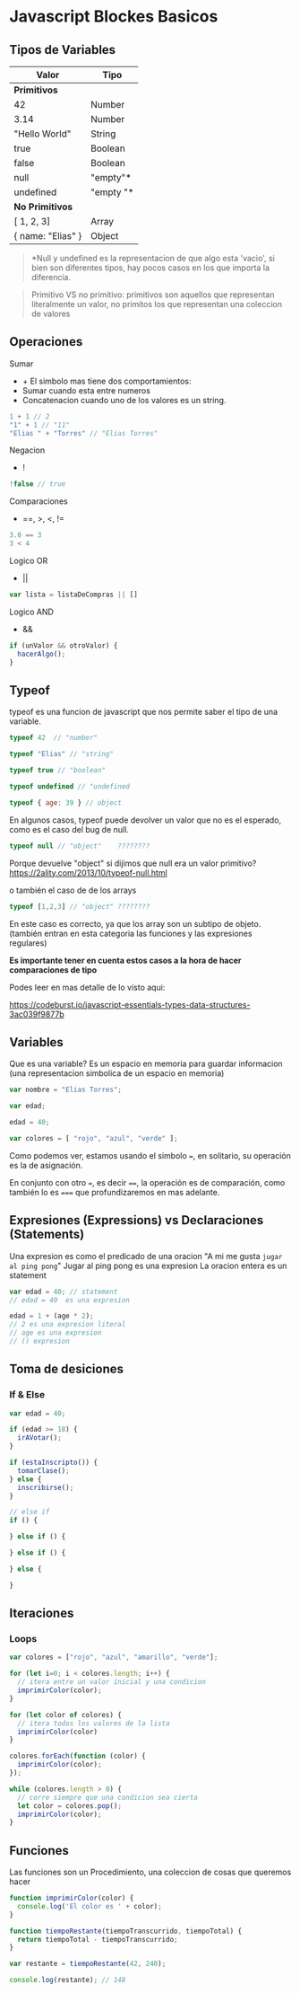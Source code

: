 # Javascript Blockes Basicos

## Tipos de Variables

| Valor | Tipo |
|-|-|
| **Primitivos** |
| 42 | Number |
| 3.14 | Number |
| "Hello World" | String |
| true | Boolean |
| false | Boolean |
| null | "empty"* |
| undefined | "empty "*|
| **No Primitivos**
| [ 1, 2, 3] | Array |
| { name: "Elias" } | Object |

> *Null y undefined es la representacion de que algo esta 'vacio', si bien son diferentes tipos, hay pocos casos en los que importa la diferencia.

> Primitivo VS no primitivo: primitivos son aquellos que representan literalmente un valor, no primitos los que representan una coleccion de valores

## Operaciones
Sumar
* \+ El simbolo mas tiene dos comportamientos:
* Sumar cuando esta entre numeros
* Concatenacion cuando uno de los valores es un string.

```javascript
1 + 1 // 2
"1" + 1 // "11"
"Elias " + "Torres" // "Elias Torres"
```

Negacion
* !
```javascript
!false // true
```

Comparaciones
* ==, >, <, !=
```javascript
3.0 == 3
3 < 4
```

Logico OR
* ||
```javascript
var lista = listaDeCompras || []
```

Logico AND
* &&
```javascript
if (unValor && otroValor) {
  hacerAlgo();
}
```

## Typeof

typeof es una funcion de javascript que nos permite saber el tipo de una variable.

```javascript
typeof 42  // "number"

typeof "Elias" // "string"

typeof true // "boolean"

typeof undefined // "undefined

typeof { age: 39 } // object
```
En algunos casos, typeof puede devolver un valor que no es el esperado, como es el caso del bug de null.
``` javascript
typeof null // "object"    ????????
```
Porque devuelve "object" si dijimos que null era un valor primitivo? https://2ality.com/2013/10/typeof-null.html


o también el caso de de los arrays
```javascript
typeof [1,2,3] // "object" ????????
```
En este caso es correcto, ya que los array son un subtipo de objeto. (también entran en esta categoria las funciones y las expresiones regulares)


**Es importante tener en cuenta estos casos a la hora de hacer comparaciones de tipo**


Podes leer en mas detalle de lo visto aqui:

https://codeburst.io/javascript-essentials-types-data-structures-3ac039f9877b




## Variables

Que es una variable? Es un espacio en memoria para guardar informacion (una representacion simbolica de un espacio en memoria)

```javascript
var nombre = "Elias Torres";

var edad;

edad = 40;

var colores = [ "rojo", "azul", "verde" ];
```

Como podemos ver, estamos usando el simbolo `=`,
en solitario, su operación es la de asignación.

En conjunto con otro `=`, es decir `==`, la operación es de comparación, como también lo es `===` que profundizaremos en mas adelante.


## Expresiones (Expressions) vs  Declaraciones (Statements)

Una expresion es como el predicado de una oracion
"A mi me gusta `jugar al ping pong`" 
Jugar al ping pong es una expresion
La oracion entera es un statement

```javascript
var edad = 40; // statement
// edad = 40  es una expresion

edad = 1 + (age * 2);
// 2 es una expresion literal
// age es una expresion
// () expresion
```

## Toma de desiciones

### If & Else

```javascript
var edad = 40;

if (edad >= 18) {
  irAVotar();
}

if (estaInscripto()) {
  tomarClase();
} else {
  inscribirse();
}

// else if
if () {

} else if () {

} else if () {

} else {

}
```

## Iteraciones

### Loops

```javascript
var colores = ["rojo", "azul", "amarillo", "verde"];

for (let i=0; i < colores.length; i++) {
  // itera entre un valor inicial y una condicion
  imprimirColor(color);
}

for (let color of colores) {
  // itera todos los valores de la lista
  imprimirColor(color)
}

colores.forEach(function (color) {
  imprimirColor(color);
});

while (colores.length > 0) {
  // corre siempre que una condicion sea cierta
  let color = colores.pop();
  imprimirColor(color);
}

```

## Funciones

Las funciones son un Procedimiento, una coleccion de cosas que queremos hacer

```javascript
function imprimirColor(color) {
  console.log('El color es ' + color);
}
```

```javascript
function tiempoRestante(tiempoTranscurrido, tiempoTotal) {
  return tiempoTotal - tiempoTranscurrido;
}

var restante = tiempoRestante(42, 240);

console.log(restante); // 148
```
